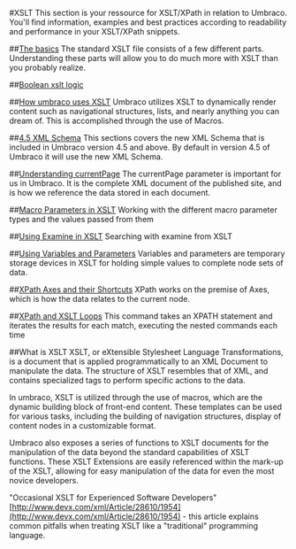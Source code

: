 #XSLT
This section is your ressource for XSLT/XPath in relation to Umbraco. You'll find information, examples and best practices according to readability and performance in your XSLT/XPath snippets.

##[The basics](The-Basics.md)
The standard XSLT file consists of a few different parts. Understanding these parts will allow you to do much more with XSLT than you probably realize.

##[Boolean xslt logic](Some-XSLT-Logic.md)

##[How umbraco uses XSLT](How-Umbraco-Uses-XSLT.md)
Umbraco utilizes XSLT to dynamically render content such as navigational structures, lists, and nearly anything you can dream of. This is accomplished through the use of Macros.

##[4.5 XML Schema](45-XML-Schema.md)
This sections covers the new XML Schema that is included in Umbraco version 4.5 and above. By default in version 4.5 of Umbraco it will use the new XML Schema.

##[Understanding currentPage](Understanding-currentPage.md)
The currentPage parameter is important for us in Umbraco. It is the complete XML document of the published site, and is how we reference the data stored in each document.

##[Macro Parameters in XSLT](macro-parameters.md)
Working with the different macro parameter types and the values passed from them

##[Using Examine in XSLT](Using-Examine-in-XSLT.md)
Searching with examine from XSLT

##[Using Variables and Parameters](Using-Variables-and-Parameters.md)
Variables and parameters are temporary storage devices in XSLT for holding simple values to complete node sets of data.

##[XPath Axes and their Shortcuts](XPath-Axes-and-their-Shortcuts.md)
XPath works on the premise of Axes, which is how the data relates to the current node.

##[XPath and XSLT Loops](XPath-and-XSLT-Loops.md)
This command takes an XPATH statement and iterates the results for each match, executing the nested commands each time


##What is XSLT
XSLT, or eXtensible Stylesheet Language Transformations, is a document that is applied programmatically to an XML Document to manipulate the data.  The structure of XSLT resembles that of XML, and contains specialized tags to perform specific actions to the data.

In umbraco, XSLT is utilized through the use of macros, which are the dynamic building block of front-end content. These templates can be used for various tasks, including the building of navigation structures, display of content nodes in a customizable format.

Umbraco also exposes a series of functions to XSLT documents for the manipulation of the data beyond the standard capabilities of XSLT functions. These XSLT Extensions are easily referenced within the mark-up of the XSLT, allowing for easy manipulation of the data for even the most novice developers.

"Occasional XSLT for Experienced Software Developers" [http://www.devx.com/xml/Article/28610/1954](http://www.devx.com/xml/Article/28610/1954) - this article explains common pitfalls when treating XSLT like a "traditional" programming language.
